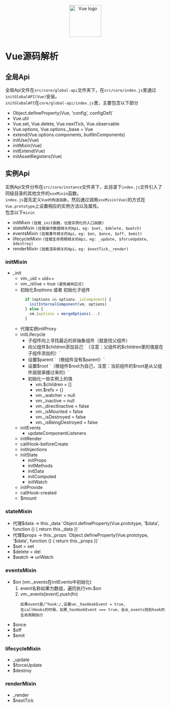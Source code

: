 <p align="center"><a href="https://vuejs.org" target="_blank" rel="noopener noreferrer"><img width="100" src="https://vuejs.org/images/logo.png" alt="Vue logo"></a></p>

# Vue源码解析 
 
## 全局Api 
全局Api文件在`src/core/global-api`文件夹下，在`src/core/index.js`里通过`initGlobalAPI(Vue)`安装。<br>
`initGlobalAPI`在`core/global-api/index.js`里，主要包含以下部分
  - Object.defineProperty(Vue, 'config', configDef)`
  - Vue.util
  - Vue.set, Vue.delete, Vue.nextTick, Vue.observable
  - Vue.options, Vue.options._base = Vue
  - extend(Vue.options.components, builtInComponents)
  - initUse(Vue)
  - initMixin(Vue)
  - initExtend(Vue)
  - initAssetRegisters(Vue)


## 实例Api
实例Api文件分布在`src/core/instance`文件夹下，此目录下`index.js`文件引入了同级目录的其他文件的`xxxMixin`函数。<br>
`index.js`首先定义`Vue的构造函数`，然后通过调用`xxxMixin(Vue)`的方式在`Vue.prototype`上设置相应的实例方法以及属性。<br>
包含以下`mixin`
- initMixin `(挂载_init函数，也是实例化的入口函数)`
- stateMixin `(挂载操作数据相关的Api，eg: $set, $delete, $watch)`
- eventsMixin `(挂载事件相关的Api，eg: $on, $once, $off, $emit)`
- lifecycleMixin `(挂载生命周期相关的Api，eg: _update, $forceUpdate, $destroy)`
- renderMixin `(挂载渲染相关的Api，eg: $nextTick,_render)`

### initMixin
- _init
  - vm._uid = uid++
  - vm._isVue = true `(避免被响应式)`
  - 初始化$options 或者 初始化子组件
    ```javascript
      if (options && options._isComponent) {
        initInternalComponent(vm, options)
      } else {
        vm.$options = mergeOptions(...)
      }
    ```
  - 代理实例initProxy
  - initLifecycle
    - 子组件向上寻找最近的非抽象组件（就是找父组件）
    - 向父组件$children添加自己 `（注意：父组件的$children里的值是在子组件添加的）`
    - 设置$parent `（根组件没有$parent）`
    - 设置$root `（根组件$root为自己，注意：当前组件的$root是从父组件层层承接过来的）`
    - 初始化一些实例上的值
      - vm.$children = []
      - vm.$refs = {}
      - vm._watcher = null
      - vm._inactive = null
      - vm._directInactive = false
      - vm._isMounted = false
      - vm._isDestroyed = false
      - vm._isBeingDestroyed = false
  - initEvents
    - updateComponentListeners
  - initRender
  - callHook-beforeCreate
  - initInjections
  - initState
    - initProps
    - initMethods
    - initData
    - initComputed
    - initWatch
  - initProvide
  - callHook-created
  - $mount

### stateMixin
- 代理$data -> this._data  
  `Object.defineProperty(Vue.prototype, '$data', function () { return this._data })`
- 代理$props -> this._props  
  `Object.defineProperty(Vue.prototype, '$data', function () { return this._props })`
- $set = set
- $delete = del
- $watch => unWatch

### eventsMixin 
- $on (vm._events在initEvents中初始化)
  1. event名称如果为数组，遍历执行vm.$on
  2. vm._events\[event\].push(fn)
      ```
      如果event是/^hook:/,设置vm._hasHookEvent = true,
      在callHooks的时候，如果_hasHookEvent === true，会从_events找到hook的生命周期执行
      ```
- $once
- $off
- $emit

### lifecycleMixin
- _update
- $forceUpdate
- $destroy
### renderMixin
- _render
- $nextTick
 
